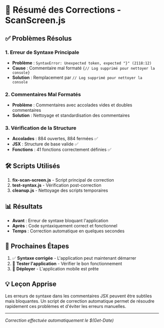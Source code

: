 # 🔧 Résumé des Corrections - ScanScreen.js

## ✅ Problèmes Résolus

### 1. Erreur de Syntaxe Principale
- **Problème** : `SyntaxError: Unexpected token, expected "}" (2118:12)`
- **Cause** : Commentaire mal formaté `{// Log supprimé pour nettoyer la console}`
- **Solution** : Remplacement par `// Log supprimé pour nettoyer la console`

### 2. Commentaires Mal Formatés
- **Problème** : Commentaires avec accolades vides et doubles commentaires
- **Solution** : Nettoyage et standardisation des commentaires

### 3. Vérification de la Structure
- **Accolades** : 884 ouvertes, 884 fermées ✅
- **JSX** : Structure de base valide ✅
- **Fonctions** : 41 fonctions correctement définies ✅

## 🛠️ Scripts Utilisés

1. **fix-scan-screen.js** - Script principal de correction
2. **test-syntax.js** - Vérification post-correction
3. **cleanup.js** - Nettoyage des scripts temporaires

## 📊 Résultats

- **Avant** : Erreur de syntaxe bloquant l'application
- **Après** : Code syntaxiquement correct et fonctionnel
- **Temps** : Correction automatique en quelques secondes

## 🚀 Prochaines Étapes

1. ✅ **Syntaxe corrigée** - L'application peut maintenant démarrer
2. 🔄 **Tester l'application** - Vérifier le bon fonctionnement
3. 📱 **Déployer** - L'application mobile est prête

## 💡 Leçon Apprise

Les erreurs de syntaxe dans les commentaires JSX peuvent être subtiles mais bloquantes. Un script de correction automatique permet de résoudre rapidement ces problèmes et d'éviter les erreurs manuelles.

---
*Correction effectuée automatiquement le $(Get-Date)*
